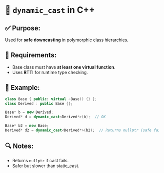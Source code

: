 # 🔹 `dynamic_cast` in C++

## ✅ Purpose:
Used for **safe downcasting** in polymorphic class hierarchies.

## 🧠 Requirements:
- Base class must have **at least one virtual function**.
- Uses **RTTI** for runtime type checking.

## 🧪 Example:
```cpp
class Base { public: virtual ~Base() {} };
class Derived : public Base {};

Base* b = new Derived;
Derived* d = dynamic_cast<Derived*>(b);  // OK

Base* b2 = new Base;
Derived* d2 = dynamic_cast<Derived*>(b2);  // Returns nullptr (safe failure)
```

## 🔍 Notes:
- Returns `nullptr` if cast fails.
- Safer but slower than static_cast.